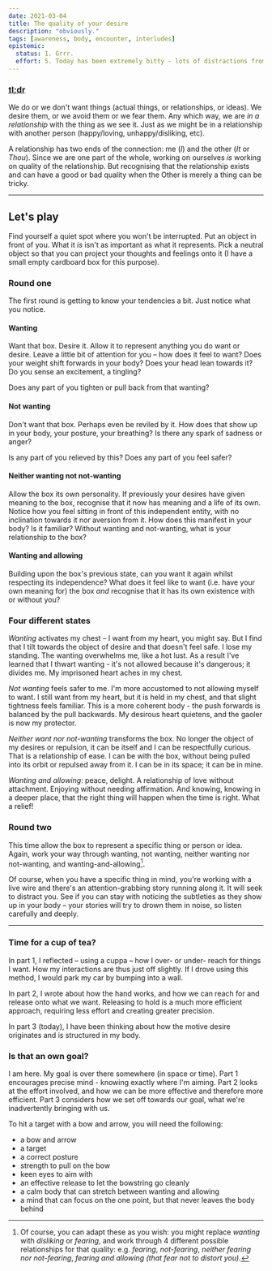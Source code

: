 ```yaml
---
date: 2021-03-04
title: The quality of your desire
description: "obviously."
tags: [awareness, body, encounter, interludes]
epistemic:
  status: 1. Grrr.
  effort: 5. Today has been extremely bitty - lots of distractions from family, and struggling to think when I do get time alone.
---
```


### <abbr title="Too long; didn't read">tl;dr</abbr>

We do or we don't want things (actual things, or relationships, or ideas). We desire them, or we avoid them or we fear them. Any which way, we are _in a relationship_ with the thing as we see it. Just as we might be in a relationship with another person (happy/loving, unhappy/disliking, etc).

A relationship has two ends of the connection: me (_I_) and the other (_It_ or _Thou_). Since we are one part of the whole, working on ourselves _is_ working on quality of the relationship. But recognising that the relationship exists and can have a good or bad quality when the Other is merely a thing can be tricky.

---

## Let's play

Find yourself a quiet spot where you won't be interrupted. Put an object in front of you. What it _is_ isn't as important as what it represents. Pick a neutral object so that you can project your thoughts and feelings onto it (I have a small empty cardboard box for this purpose).

### Round one

The first round is getting to know your tendencies a bit. Just notice what you notice.

#### Wanting

Want that box. Desire it. Allow it to represent anything you do want or desire. Leave a little bit of attention for you – how does it feel to want? Does your weight shift forwards in your body? Does your head lean towards it? Do you sense an excitement, a tingling?

Does any part of you tighten or pull back from that wanting?

#### Not wanting

Don't want that box. Perhaps even be reviled by it. How does that show up in your body, your posture, your breathing? Is there any spark of sadness or anger?

Is any part of you relieved by this? Does any part of you feel safer?

#### Neither wanting not not-wanting

Allow the box its own personality. If previously your desires have given meaning to the box, recognise that it now has meaning and a life of its own. Notice how you feel sitting in front of this independent entity, with no inclination towards it nor aversion from it. How does this manifest in your body? Is it familiar? Without wanting and not-wanting, what is your relationship to the box?

#### Wanting and allowing

Building upon the box's previous state, can you want it again whilst respecting its independence? What does it feel like to want (i.e. have your own meaning for) the box _and_ recognise that it has its own existence with or without you?

### Four different states

_Wanting_ activates my chest – I want from my heart, you might say. But I find that I tilt towards the object of desire and that doesn't feel safe. I lose my standing. The wanting overwhelms me, like a hot lust. As a result I've learned that I thwart wanting - it's not allowed because it's dangerous; it divides me. My imprisoned heart aches in my chest.

_Not wanting_ feels safer to me. I'm more accustomed to not allowing myself to want. I still want from my heart, but it is held in my chest, and that slight tightness feels familiar. This is a more coherent body - the push forwards is balanced by the pull backwards. My desirous heart quietens, and the gaoler is now my protector.

_Neither want nor not-wanting_ transforms the box. No longer the object of my desires or repulsion, it can be itself and I can be respectfully curious. That is a relationship of ease. I can be with the box, without being pulled into its orbit or repulsed away from it. I can be in its space; it can be in mine.

_Wanting and allowing_: peace, delight. A relationship of love without attachment. Enjoying without needing affirmation. And knowing, knowing in a deeper place, that the right thing will happen when the time is right. What a relief!

### Round two

This time allow the box to represent a specific thing or person or idea. Again, work your way through wanting, not wanting, neither wanting nor not-wanting, and wanting-and-allowing[^fn-4states].

[^fn-4states]: Of course, you can adapt these as you wish: you might replace _wanting_ with _disliking_ or _fearing_, and work through 4 different possible relationships for that quality: e.g. _fearing_, _not-fearing_, _neither fearing nor not-fearing_, _fearing and allowing (that fear not to distort you)_.

Of course, when you have a specific thing in mind, you're working with a live wire and there's an attention-grabbing story running along it. It will seek to distract you. See if you can stay with noticing the subtleties as they show up in your body – your stories will try to drown them in noise, so listen carefully and deeply.

---

### Time for a cup of tea?

In part 1, I reflected – using a cuppa – how I over- or under- reach for things I want. How my interactions are thus just off slightly. If I drove using this method, I would park my car by bumping into a wall.

In part 2, I wrote about how the hand works, and how we can reach for and release onto what we want. Releasing to hold is a much more efficient approach, requiring less effort and creating greater precision.

In part 3 (today), I have been thinking about how the motive desire originates and is structured in my body.

### Is that an own goal?

I am here. My goal is over there somewhere (in space or time). Part 1 encourages precise mind - knowing exactly where I'm aiming. Part 2 looks at the effort involved, and how we can be more effective and therefore more efficient. Part 3 considers how we set off towards our goal, what we're inadvertently bringing with us.

To hit a target with a bow and arrow, you will need the following:

- a bow and arrow
- a target
- a correct posture
- strength to pull on the bow
- keen eyes to aim with
- an effective release to let the bowstring go cleanly
- a calm body that can stretch between wanting and allowing
- a mind that can focus on the one point, but that never leaves the body behind
